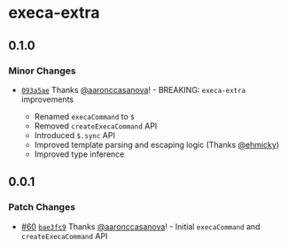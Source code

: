 # execa-extra

## 0.1.0

### Minor Changes

- [`093a5ae`](https://github.com/aaronccasanova/aacc/commit/093a5ae98bc466682d34af2c0e4ceb85a3f4bc2d)
  Thanks [@aaronccasanova](https://github.com/aaronccasanova)! - BREAKING:
  `execa-extra` improvements

  - Renamed `execaCommand` to `$`
  - Removed `createExecaCommand` API
  - Introduced `$.sync` API
  - Improved template parsing and escaping logic (Thanks
    [@ehmicky](https://github.com/ehmicky))
  - Improved type inference

## 0.0.1

### Patch Changes

- [#60](https://github.com/aaronccasanova/aacc/pull/60)
  [`bae3fc9`](https://github.com/aaronccasanova/aacc/commit/bae3fc960302d73bd2a2c3096e123e603bf0551b)
  Thanks [@aaronccasanova](https://github.com/aaronccasanova)! - Initial
  `execaCommand` and `createExecaCommand` API
